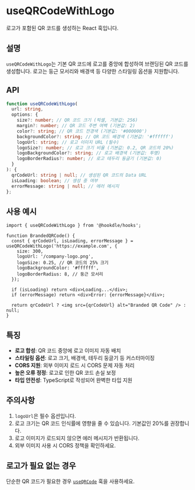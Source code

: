 # useQRCodeWithLogo

로고가 포함된 QR 코드를 생성하는 React 훅입니다.

## 설명

`useQRCodeWithLogo`는 기본 QR 코드에 로고를 중앙에 합성하여 브랜딩된 QR 코드를 생성합니다. 로고는 둥근 모서리와 배경색 등 다양한 스타일링 옵션을 지원합니다.

## API

```typescript
function useQRCodeWithLogo(
  url: string,
  options: {
    size?: number; // QR 코드 크기 (픽셀, 기본값: 256)
    margin?: number; // QR 코드 주변 여백 (기본값: 2)
    color?: string; // QR 코드 전경색 (기본값: '#000000')
    backgroundColor?: string; // QR 코드 배경색 (기본값: '#ffffff')
    logoUrl: string; // 로고 이미지 URL (필수)
    logoSize?: number; // 로고 크기 비율 (기본값: 0.2, QR 코드의 20%)
    logoBackgroundColor?: string; // 로고 배경색 (기본값: 투명)
    logoBorderRadius?: number; // 로고 테두리 둥글기 (기본값: 0)
  }
): {
  qrCodeUrl: string | null; // 생성된 QR 코드의 Data URL
  isLoading: boolean; // 생성 중 여부
  errorMessage: string | null; // 에러 메시지
};
```

## 사용 예시

```tsx
import { useQRCodeWithLogo } from '@hookdle/hooks';

function BrandedQRCode() {
  const { qrCodeUrl, isLoading, errorMessage } = useQRCodeWithLogo('https://example.com', {
    size: 300,
    logoUrl: '/company-logo.png',
    logoSize: 0.25, // QR 코드의 25% 크기
    logoBackgroundColor: '#ffffff',
    logoBorderRadius: 8, // 둥근 모서리
  });

  if (isLoading) return <div>Loading...</div>;
  if (errorMessage) return <div>Error: {errorMessage}</div>;

  return qrCodeUrl ? <img src={qrCodeUrl} alt="Branded QR Code" /> : null;
}
```

## 특징

- **로고 합성**: QR 코드 중앙에 로고 이미지 자동 배치
- **스타일링 옵션**: 로고 크기, 배경색, 테두리 둥글기 등 커스터마이징
- **CORS 지원**: 외부 이미지 로드 시 CORS 문제 자동 처리
- **높은 오류 정정**: 로고로 인한 QR 코드 손실 보정
- **타입 안전성**: TypeScript로 작성되어 완벽한 타입 지원

## 주의사항

1. `logoUrl`은 필수 옵션입니다.
2. 로고 크기는 QR 코드 인식률에 영향을 줄 수 있습니다. 기본값인 20%를 권장합니다.
3. 로고 이미지가 로드되지 않으면 에러 메시지가 반환됩니다.
4. 외부 이미지 사용 시 CORS 정책을 확인하세요.

## 로고가 필요 없는 경우

단순한 QR 코드가 필요한 경우 [`useQRCode`](./useQRCode.md) 훅을 사용하세요.
